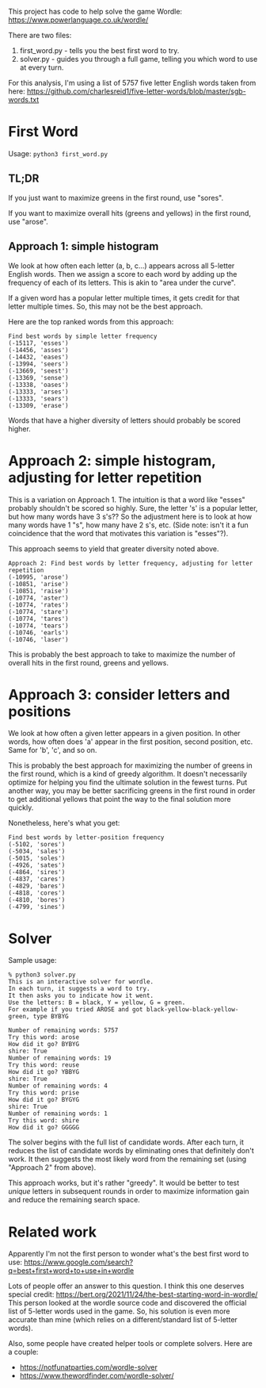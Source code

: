 This project has code to help solve the game Wordle:
https://www.powerlanguage.co.uk/wordle/

There are two files:
1. first_word.py - tells you the best first word to try.
2. solver.py - guides you through a full game, telling you which word to use at every turn.

For this analysis, I'm using a list of 5757 five letter English words taken from here:
https://github.com/charlesreid1/five-letter-words/blob/master/sgb-words.txt

# First Word

Usage: `python3 first_word.py`

## TL;DR

If you just want to maximize greens in the first round, use "sores".

If you want to maximize overall hits (greens and yellows) in the first round, use "arose".

## Approach 1: simple histogram

We look at how often each letter (a, b, c...) appears across all 5-letter English words.  Then we assign a score to each word by adding up the frequency of each of its letters.  This is akin to "area under the curve".

If a given word has a popular letter multiple times, it gets credit for that letter multiple times.  So, this may not be the best approach.

Here are the top ranked words from this approach:
```
Find best words by simple letter frequency
(-15117, 'esses')
(-14456, 'asses')
(-14432, 'eases')
(-13994, 'seers')
(-13669, 'seest')
(-13369, 'sense')
(-13338, 'oases')
(-13333, 'arses')
(-13333, 'sears')
(-13309, 'erase')
```

Words that have a higher diversity of letters should probably be scored higher.

# Approach 2: simple histogram, adjusting for letter repetition

This is a variation on Approach 1.  The intuition is that a word like "esses" probably shouldn't be scored so highly.  Sure, the letter 's' is a popular letter, but how many words have 3 s's??  So the adjustment here is to look at how many words have 1 "s", how many have 2 s's, etc.  (Side note: isn't it a fun coincidence that the word that motivates this variation is "esses"?).

This approach seems to yield that greater diversity noted above.

```
Approach 2: Find best words by letter frequency, adjusting for letter repetition
(-10995, 'arose')
(-10851, 'arise')
(-10851, 'raise')
(-10774, 'aster')
(-10774, 'rates')
(-10774, 'stare')
(-10774, 'tares')
(-10774, 'tears')
(-10746, 'earls')
(-10746, 'laser')
```

This is probably the best approach to take to maximize the number of overall hits in the first round, greens and yellows.

# Approach 3: consider letters and positions

We look at how often a given letter appears in a given position.  In other words, how often does 'a' appear in the first position, second position, etc.  Same for 'b', 'c', and so on.

This is probably the best approach for maximizing the number of greens in the first round, which is a kind of greedy algorithm.  It doesn't necessarily optimize for helping you find the ultimate solution in the fewest turns.  Put another way, you may be better sacrificing greens in the first round in order to get additional yellows that point the way to the final solution more quickly.

Nonetheless, here's what you get:
```
Find best words by letter-position frequency
(-5102, 'sores')
(-5034, 'sales')
(-5015, 'soles')
(-4926, 'sates')
(-4864, 'sires')
(-4837, 'cares')
(-4829, 'bares')
(-4818, 'cores')
(-4810, 'bores')
(-4799, 'sines')
```

# Solver

Sample usage:
```
% python3 solver.py
This is an interactive solver for wordle.
In each turn, it suggests a word to try.
It then asks you to indicate how it went.
Use the letters: B = black, Y = yellow, G = green.
For example if you tried AROSE and got black-yellow-black-yellow-green, type BYBYG

Number of remaining words: 5757
Try this word: arose
How did it go? BYBYG
shire: True
Number of remaining words: 19
Try this word: reuse
How did it go? YBBYG
shire: True
Number of remaining words: 4
Try this word: prise
How did it go? BYGYG
shire: True
Number of remaining words: 1
Try this word: shire
How did it go? GGGGG
```

The solver begins with the full list of candidate words.  After each turn, it reduces the list of candidate words by eliminating ones that definitely don't work.  It then suggests the most likely word from the remaining set (using "Approach 2" from above).

This approach works, but it's rather "greedy".  It would be better to test _unique_ letters in subsequent rounds in order to maximize information gain and reduce the remaining search space.

# Related work

Apparently I'm not the first person to wonder what's the best first word to use: https://www.google.com/search?q=best+first+word+to+use+in+wordle

Lots of people offer an answer to this question.  I think this one deserves special credit:
https://bert.org/2021/11/24/the-best-starting-word-in-wordle/
This person looked at the wordle source code and discovered the official list of 5-letter words used in the game.  So, his solution is even more accurate than mine (which relies on a different/standard list of 5-letter words).

Also, some people have created helper tools or complete solvers.  Here are a couple:
* https://notfunatparties.com/wordle-solver
* https://www.thewordfinder.com/wordle-solver/
